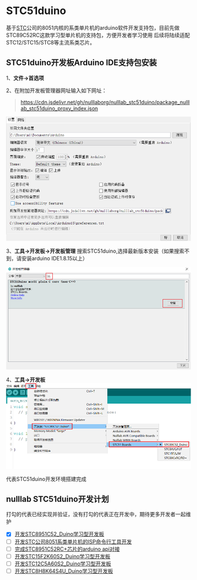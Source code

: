 # STC51duino
基于[STC](https://www.stcmcudata.com/)公司的8051内核的系类单片机的arduino软件开发支持包，目前先做STC89C52RC这款学习型单片机的支持包，方便开发者学习使用
后续将陆续适配STC12/STC15/STC8等主流系类芯片。

## STC51duino开发板Arduino IDE支持包安装

1、**文件->首选项**

2、在附加开发板管理器网址输入如下网址：

> https://cdn.jsdelivr.net/gh/nulllaborg/nulllab_stc51duino/package_nulllab_stc51duino_proxy_index.json

![](./doc/option_zh.png)

3、**工具->开发板->开发板管理**
搜索STC51duino,选择最新版本安装（如果搜索不到，请安装arduino IDE1.8.15以上）

![board_manage_zh](./doc/board_manage_zh.png)

4、**工具->开发板**
![](./doc/board_chioce.png)

代表STC51duino开发环境搭建完成

## nulllab STC51duino开发计划
打勾的代表已经实现并验证，没有打勾的代表正在开发中，期待更多开发者一起维护

- [x] [开发STC8951C52_Duino学习型开发板]()
- [ ] [开发STC公司8051系类单片机的ISP命令行工具开发]()
- [ ] [完成STC8951C52RC+芯片的arduino api对接]()
- [ ] [开发STC15F2K60S2_Duino学习型开发板]()
- [ ] [开发STC12C5A60S2_Duino学习型开发板]()
- [ ] [开发STC8H8K64S4U_Duino学习型开发板]()